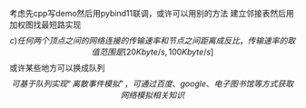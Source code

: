 考虑先cpp写demo然后用pybind11联调，或许可以用别的方法
建立邻接表然后用加权图找最短路实现 $$c)	任何两个顶点之间的网络连接的传输速率和节点之间距离成反比，传输速率的取值范围是[20Kbyte/s, 100Kbyte/s]$$
或许某些地方可以换成队列 $$可基于队列实现“离散事件模拟”，可通过百度、google、电子图书馆等方式获取网络模拟相关知识$$
